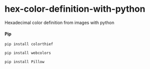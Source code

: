# hex-color-definition-with-python
Hexadecimal color definition from images with python


#### Pip
```bash
pip install colorthief

pip install webcolors

pip install Pillow
```
